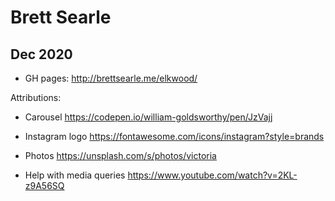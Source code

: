# Brett Searle

## Dec 2020

 * GH pages: http://brettsearle.me/elkwood/


Attributions:
  * Carousel https://codepen.io/william-goldsworthy/pen/JzVajj

  * Instagram logo https://fontawesome.com/icons/instagram?style=brands

  * Photos https://unsplash.com/s/photos/victoria

  * Help with media queries https://www.youtube.com/watch?v=2KL-z9A56SQ
